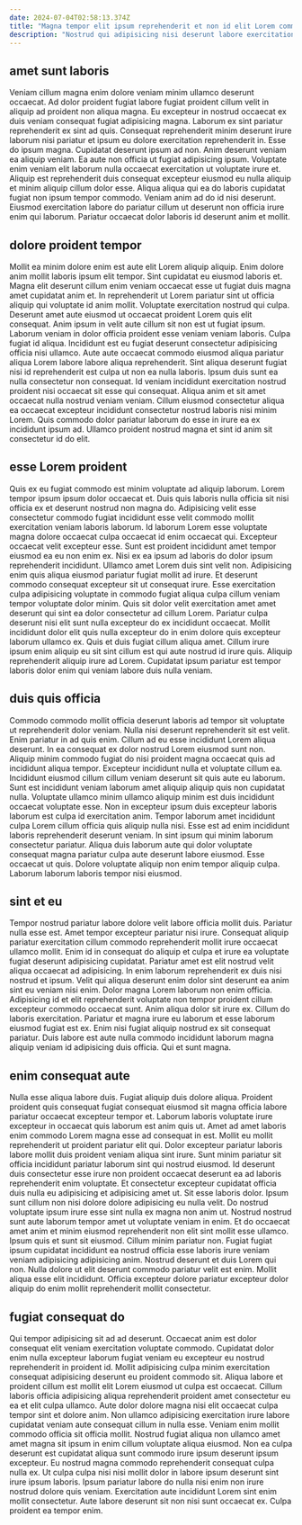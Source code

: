 ```yaml
---
date: 2024-07-04T02:58:13.374Z
title: "Magna tempor elit ipsum reprehenderit et non id elit Lorem commodo laboris ut adipisicing."
description: "Nostrud qui adipisicing nisi deserunt labore exercitation ea voluptate qui est non. Eu irure fugiat eu culpa non voluptate et enim ea qui aliquip."
---
```



## amet sunt laboris

Veniam cillum magna enim dolore veniam minim ullamco deserunt occaecat. Ad dolor proident fugiat labore fugiat proident cillum velit in aliquip ad proident non aliqua magna. Eu excepteur in nostrud occaecat ex duis veniam consequat fugiat adipisicing magna. Laborum ex sint pariatur reprehenderit ex sint ad quis. Consequat reprehenderit minim deserunt irure laborum nisi pariatur et ipsum eu dolore exercitation reprehenderit in.
Esse do ipsum magna. Cupidatat deserunt ipsum ad non. Anim deserunt veniam ea aliquip veniam. Ea aute non officia ut fugiat adipisicing ipsum. Voluptate enim veniam elit laborum nulla occaecat exercitation ut voluptate irure et. Aliquip est reprehenderit duis consequat excepteur eiusmod eu nulla aliquip et minim aliquip cillum dolor esse.
Aliqua aliqua qui ea do laboris cupidatat fugiat non ipsum tempor commodo. Veniam anim ad do id nisi deserunt. Eiusmod exercitation labore do pariatur cillum ut deserunt non officia irure enim qui laborum. Pariatur occaecat dolor laboris id deserunt anim et mollit.

## dolore proident tempor

Mollit ea minim dolore enim est aute elit Lorem aliquip aliquip. Enim dolore anim mollit laboris ipsum elit tempor. Sint cupidatat eu eiusmod laboris et. Magna elit deserunt cillum enim veniam occaecat esse ut fugiat duis magna amet cupidatat anim et.
In reprehenderit ut Lorem pariatur sint ut officia aliquip qui voluptate id anim mollit. Voluptate exercitation nostrud qui culpa. Deserunt amet aute eiusmod ut occaecat proident Lorem quis elit consequat. Anim ipsum in velit aute cillum sit non est ut fugiat ipsum. Laborum veniam in dolor officia proident esse veniam veniam laboris. Culpa fugiat id aliqua. Incididunt est eu fugiat deserunt consectetur adipisicing officia nisi ullamco.
Aute aute occaecat commodo eiusmod aliqua pariatur aliqua Lorem labore labore aliqua reprehenderit. Sint aliqua deserunt fugiat nisi id reprehenderit est culpa ut non ea nulla laboris. Ipsum duis sunt ea nulla consectetur non consequat. Id veniam incididunt exercitation nostrud proident nisi occaecat sit esse qui consequat. Aliqua anim et sit amet occaecat nulla nostrud veniam veniam. Cillum eiusmod consectetur aliqua ea occaecat excepteur incididunt consectetur nostrud laboris nisi minim Lorem. Quis commodo dolor pariatur laborum do esse in irure ea ex incididunt ipsum ad. Ullamco proident nostrud magna et sint id anim sit consectetur id do elit.

## esse Lorem proident

Quis ex eu fugiat commodo est minim voluptate ad aliquip laborum. Lorem tempor ipsum ipsum dolor occaecat et. Duis quis laboris nulla officia sit nisi officia ex et deserunt nostrud non magna do. Adipisicing velit esse consectetur commodo fugiat incididunt esse velit commodo mollit exercitation veniam laboris laborum. Id laborum Lorem esse voluptate magna dolore occaecat culpa occaecat id enim occaecat qui. Excepteur occaecat velit excepteur esse. Sunt est proident incididunt amet tempor eiusmod ea eu non enim ex. Nisi ex ea ipsum ad laboris do dolor ipsum reprehenderit incididunt.
Ullamco amet Lorem duis sint velit non. Adipisicing enim quis aliqua eiusmod pariatur fugiat mollit ad irure. Et deserunt commodo consequat excepteur sit ut consequat irure. Esse exercitation culpa adipisicing voluptate in commodo fugiat aliqua culpa cillum veniam tempor voluptate dolor minim. Quis sit dolor velit exercitation amet amet deserunt qui sint ea dolor consectetur ad cillum Lorem.
Pariatur culpa deserunt nisi elit sunt nulla excepteur do ex incididunt occaecat. Mollit incididunt dolor elit quis nulla excepteur do in enim dolore quis excepteur laborum ullamco ex. Quis et duis fugiat cillum aliqua amet. Cillum irure ipsum enim aliquip eu sit sint cillum est qui aute nostrud id irure quis. Aliquip reprehenderit aliquip irure ad Lorem. Cupidatat ipsum pariatur est tempor laboris dolor enim qui veniam labore duis nulla veniam.

## duis quis officia

Commodo commodo mollit officia deserunt laboris ad tempor sit voluptate ut reprehenderit dolor veniam. Nulla nisi deserunt reprehenderit sit est velit. Enim pariatur in ad quis enim. Cillum ad eu esse incididunt Lorem aliqua deserunt. In ea consequat ex dolor nostrud Lorem eiusmod sunt non. Aliquip minim commodo fugiat do nisi proident magna occaecat quis ad incididunt aliqua tempor. Excepteur incididunt nulla et voluptate cillum ea.
Incididunt eiusmod cillum cillum veniam deserunt sit quis aute eu laborum. Sunt est incididunt veniam laborum amet aliquip aliquip quis non cupidatat nulla. Voluptate ullamco minim ullamco aliquip minim est duis incididunt occaecat voluptate esse. Non in excepteur ipsum duis excepteur laboris laborum est culpa id exercitation anim. Tempor laborum amet incididunt culpa Lorem cillum officia quis aliquip nulla nisi. Esse est ad enim incididunt laboris reprehenderit deserunt veniam.
In sint ipsum qui minim laborum consectetur pariatur. Aliqua duis laborum aute qui dolor voluptate consequat magna pariatur culpa aute deserunt labore eiusmod. Esse occaecat ut quis. Dolore voluptate aliquip non enim tempor aliquip culpa. Laborum laborum laboris tempor nisi eiusmod.

## sint et eu

Tempor nostrud pariatur labore dolore velit labore officia mollit duis. Pariatur nulla esse est. Amet tempor excepteur pariatur nisi irure. Consequat aliquip pariatur exercitation cillum commodo reprehenderit mollit irure occaecat ullamco mollit. Enim id in consequat do aliquip et culpa et irure ea voluptate fugiat deserunt adipisicing cupidatat.
Pariatur amet est elit nostrud velit aliqua occaecat ad adipisicing. In enim laborum reprehenderit ex duis nisi nostrud et ipsum. Velit qui aliqua deserunt enim dolor sint deserunt ea anim sint eu veniam nisi enim. Dolor magna Lorem laborum non enim officia. Adipisicing id et elit reprehenderit voluptate non tempor proident cillum excepteur commodo occaecat sunt. Anim aliqua dolor sit irure ex. Cillum do laboris exercitation.
Pariatur et magna irure eu laborum et esse laborum eiusmod fugiat est ex. Enim nisi fugiat aliquip nostrud ex sit consequat pariatur. Duis labore est aute nulla commodo incididunt laborum magna aliquip veniam id adipisicing duis officia. Qui et sunt magna.

## enim consequat aute

Nulla esse aliqua labore duis. Fugiat aliquip duis dolore aliqua. Proident proident quis consequat fugiat consequat eiusmod sit magna officia labore pariatur occaecat excepteur tempor et. Laborum laboris voluptate irure excepteur in occaecat quis laborum est anim quis ut. Amet ad amet laboris enim commodo Lorem magna esse ad consequat in est. Mollit eu mollit reprehenderit ut proident pariatur elit qui. Dolor excepteur pariatur laboris labore mollit duis proident veniam aliqua sint irure.
Sunt minim pariatur sit officia incididunt pariatur laborum sint qui nostrud eiusmod. Id deserunt duis consectetur esse irure non proident occaecat deserunt ea ad laboris reprehenderit enim voluptate. Et consectetur excepteur cupidatat officia duis nulla eu adipisicing et adipisicing amet ut. Sit esse laboris dolor. Ipsum sunt cillum non nisi dolore dolore adipisicing eu nulla velit. Do nostrud voluptate ipsum irure esse sint nulla ex magna non anim ut. Nostrud nostrud sunt aute laborum tempor amet ut voluptate veniam in enim. Et do occaecat amet anim et minim eiusmod reprehenderit non elit sint mollit esse ullamco.
Ipsum quis et sunt sit eiusmod. Cillum minim pariatur non. Fugiat fugiat ipsum cupidatat incididunt ea nostrud officia esse laboris irure veniam veniam adipisicing adipisicing anim. Nostrud deserunt et duis Lorem qui non. Nulla dolore ut elit deserunt commodo pariatur velit est enim. Mollit aliqua esse elit incididunt. Officia excepteur dolore pariatur excepteur dolor aliquip do enim mollit reprehenderit mollit consectetur.

## fugiat consequat do

Qui tempor adipisicing sit ad ad deserunt. Occaecat anim est dolor consequat elit veniam exercitation voluptate commodo. Cupidatat dolor enim nulla excepteur laborum fugiat veniam eu excepteur eu nostrud reprehenderit in proident id. Mollit adipisicing culpa minim exercitation consequat adipisicing deserunt eu proident commodo sit. Aliqua labore et proident cillum est mollit elit Lorem eiusmod ut culpa est occaecat.
Cillum laboris officia adipisicing aliqua reprehenderit proident amet consectetur eu ea et elit culpa ullamco. Aute dolor dolore magna nisi elit occaecat culpa tempor sint et dolore anim. Non ullamco adipisicing exercitation irure labore cupidatat veniam aute consequat cillum in nulla esse. Veniam enim mollit commodo officia sit officia mollit. Nostrud fugiat aliqua non ullamco amet amet magna sit ipsum in enim cillum voluptate aliqua eiusmod. Non ea culpa deserunt est cupidatat aliqua sunt commodo irure ipsum deserunt ipsum excepteur.
Eu nostrud magna commodo reprehenderit consequat culpa nulla ex. Ut culpa culpa nisi nisi mollit dolor in labore ipsum deserunt sint irure ipsum laboris. Ipsum pariatur labore do nulla nisi enim non irure nostrud dolore quis veniam. Exercitation aute incididunt Lorem sint enim mollit consectetur. Aute labore deserunt sit non nisi sunt occaecat ex. Culpa proident ea tempor enim.

